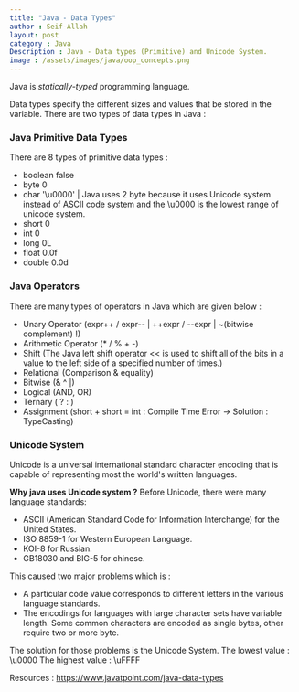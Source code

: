 ```yaml
---
title: "Java - Data Types"
author : Seif-Allah
layout: post
category : Java
Description : Java - Data types (Primitive) and Unicode System.
image : /assets/images/java/oop_concepts.png
---
```


Java is *statically-typed* programming language.

Data types specify the different sizes and values that be stored in the variable. There are two types of data types in Java :

### Java Primitive Data Types

There are 8 types of primitive data types  : 
- boolean false
- byte 0
- char '\u0000' | Java uses 2 byte because it uses Unicode system instead of ASCII code system and the \u0000 is the lowest range of unicode system.
- short 0
- int 0
- long 0L
- float 0.0f
- double 0.0d

### Java Operators

There are many types of operators in Java which are given below : 
- Unary Operator  (expr++ / expr-- | ++expr / --expr | ~(bitwise complement) !)
- Arithmetic Operator (* / % + -)
- Shift (The Java left shift operator << is used to shift all of the bits in a value to the left side of a specified number of times.)
- Relational (Comparison & equality)
- Bitwise (& ^ |)
- Logical (AND, OR)
- Ternary ( ? : )
- Assignment (short + short = int : Compile Time Error -> Solution : TypeCasting)



### Unicode System 

Unicode is a universal international standard character encoding that is capable of representing most the world's written languages.

**Why java uses Unicode system ?**
Before Unicode, there were many language standards: 
- ASCII (American Standard Code for Information Interchange) for the United States. 
- ISO 8859-1 for Western European Language.
- KOI-8 for Russian.
- GB18030 and BIG-5 for chinese.

This caused two major problems which is : 
- A particular code value corresponds to different letters in the various language standards. 
- The encodings for languages with large character sets have variable length. Some common characters are encoded as single bytes, other require two or more byte.

The solution for those problems is the Unicode System.
The lowest value : \u0000
The highest value : \uFFFF




Resources : https://www.javatpoint.com/java-data-types
